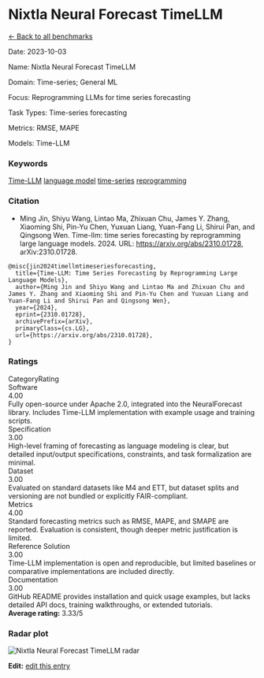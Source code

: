 # Nixtla Neural Forecast TimeLLM

<p><a class="md-button back-link" href="../">← Back to all benchmarks</a></p>
<div class="info-block meta-block">
  <p class="meta-row"><span class="meta-label">Date</span><span class="meta-sep">:</span> <span class="meta-value">2023-10-03</span></p>
  <p class="meta-row"><span class="meta-label">Name</span><span class="meta-sep">:</span> <span class="meta-value">Nixtla Neural Forecast TimeLLM</span></p>
  <p class="meta-row"><span class="meta-label">Domain</span><span class="meta-sep">:</span> <span class="meta-value">Time-series; General ML</span></p>
  <p class="meta-row"><span class="meta-label">Focus</span><span class="meta-sep">:</span> <span class="meta-value">Reprogramming LLMs for time series forecasting</span></p>
  <p class="meta-row"><span class="meta-label">Task Types</span><span class="meta-sep">:</span> <span class="meta-value">Time-series forecasting</span></p>
  <p class="meta-row"><span class="meta-label">Metrics</span><span class="meta-sep">:</span> <span class="meta-value">RMSE, MAPE</span></p>
  <p class="meta-row"><span class="meta-label">Models</span><span class="meta-sep">:</span> <span class="meta-value">Time-LLM</span></p>
</div>
<h3>Keywords</h3>

<div class="chips"><a class="chip chip-link" href="../#kw=Time-LLM">Time-LLM</a> <a class="chip chip-link" href="../#kw=language%20model">language model</a> <a class="chip chip-link" href="../#kw=time-series">time-series</a> <a class="chip chip-link" href="../#kw=reprogramming">reprogramming</a> </div>
<h3>Citation</h3>

- Ming Jin, Shiyu Wang, Lintao Ma, Zhixuan Chu, James Y. Zhang, Xiaoming Shi, Pin-Yu Chen, Yuxuan Liang, Yuan-Fang Li, Shirui Pan, and Qingsong Wen. Time-llm: time series forecasting by reprogramming large language models. 2024. URL: https://arxiv.org/abs/2310.01728, arXiv:2310.01728.

<pre><code class="language-bibtex">@misc{jin2024timellmtimeseriesforecasting,
  title={Time-LLM: Time Series Forecasting by Reprogramming Large Language Models}, 
  author={Ming Jin and Shiyu Wang and Lintao Ma and Zhixuan Chu and James Y. Zhang and Xiaoming Shi and Pin-Yu Chen and Yuxuan Liang and Yuan-Fang Li and Shirui Pan and Qingsong Wen},
  year={2024},
  eprint={2310.01728},
  archivePrefix={arXiv},
  primaryClass={cs.LG},
  url={https://arxiv.org/abs/2310.01728}, 
}</code></pre>
<h3>Ratings</h3>
<div class="ratings-grid">
  <div class="ratings-head ratings-cell"><span>Category</span><span>Rating</span></div>
  <div class="rating-item">  <div class="rating-cat">Software</div>  <div class="rating-badge">4.00</div>  <div class="rating-bar"><span style="width:80%"></span></div>  <div class="rating-reason">Fully open-source under Apache 2.0, integrated into the NeuralForecast library.
Includes Time-LLM implementation with example usage and training scripts.
</div></div><div class="rating-item">  <div class="rating-cat">Specification</div>  <div class="rating-badge">3.00</div>  <div class="rating-bar"><span style="width:60%"></span></div>  <div class="rating-reason">High-level framing of forecasting as language modeling is clear, but detailed input/output
specifications, constraints, and task formalization are minimal.
</div></div><div class="rating-item">  <div class="rating-cat">Dataset</div>  <div class="rating-badge">3.00</div>  <div class="rating-bar"><span style="width:60%"></span></div>  <div class="rating-reason">Evaluated on standard datasets like M4 and ETT, but dataset splits and versioning are not
bundled or explicitly FAIR-compliant.
</div></div><div class="rating-item">  <div class="rating-cat">Metrics</div>  <div class="rating-badge">4.00</div>  <div class="rating-bar"><span style="width:80%"></span></div>  <div class="rating-reason">Standard forecasting metrics such as RMSE, MAPE, and SMAPE are reported.
Evaluation is consistent, though deeper metric justification is limited.
</div></div><div class="rating-item">  <div class="rating-cat">Reference Solution</div>  <div class="rating-badge">3.00</div>  <div class="rating-bar"><span style="width:60%"></span></div>  <div class="rating-reason">Time-LLM implementation is open and reproducible, but limited baselines or comparative
implementations are included directly.
</div></div><div class="rating-item">  <div class="rating-cat">Documentation</div>  <div class="rating-badge">3.00</div>  <div class="rating-bar"><span style="width:60%"></span></div>  <div class="rating-reason">GitHub README provides installation and quick usage examples, but lacks detailed API docs,
training walkthroughs, or extended tutorials.
</div></div>
</div>
<div class="avg-rating">  <strong>Average rating:</strong> <span class="badge badge--meh badge--sm">3.33/5</span></div><h3>Radar plot</h3>

<div class="radar-wrap"><img class="radar-img" alt="Nixtla Neural Forecast TimeLLM radar" src="../../../tex/images/nixtla_neural_forecast_timellm_radar.png" /></div>

<p><strong>Edit:</strong> <a href="https://github.com/mlcommons-science/benchmark/tree/main/source">edit this entry</a></p>
